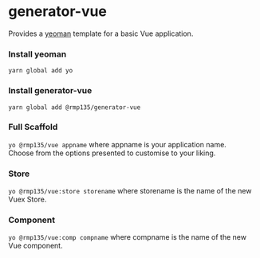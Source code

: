 # generator-vue

Provides a [yeoman](http://yeoman.io) template for a basic Vue application.

### Install yeoman
`yarn global add yo`
### Install generator-vue
`yarn global add @rmp135/generator-vue`

### Full Scaffold
`yo @rmp135/vue appname` where appname is your application name.  
Choose from the options presented to customise to your liking.

### Store
`yo @rmp135/vue:store storename` where storename is the name of the new Vuex Store.

### Component
`yo @rmp135/vue:comp compname` where compname is the name of the new Vue component.
